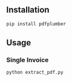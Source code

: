 ## Installation

```bash
pip install pdfplumber
```

## Usage

### Single Invoice
```python
python extract_pdf.py
```